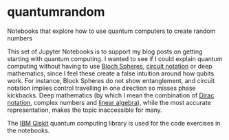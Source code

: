 # quantumrandom
Notebooks that explore how to use quantum computers to create random numbers

This set of Jupyter Notebooks is to support my blog posts on getting starting with quantum computing. I wanted to see if I could explain 
quantum computing without having to use [Bloch Spheres](https://en.wikipedia.org/wiki/Bloch_sphere), [circuit notation](https://en.wikipedia.org/wiki/Quantum_circuit) 
or deep mathematics, since I feel these create a false intuition around how qubits work. For instance, Block Spheres do not show entanglement, 
and circuit notation implies control travelling in one direction so misses phase kickbacks. Deep mathematics (by which I mean the combination of 
[Dirac notation](https://en.wikipedia.org/wiki/Bra%E2%80%93ket_notation), complex numbers and [linear algebra](https://en.wikipedia.org/wiki/Linear_algebra)), 
while the most accurate representation, makes the topic inaccessible for many.

The [IBM Qiskit](https://qiskit.org/) quantum computing library is used for the code exercises in the notebooks.

